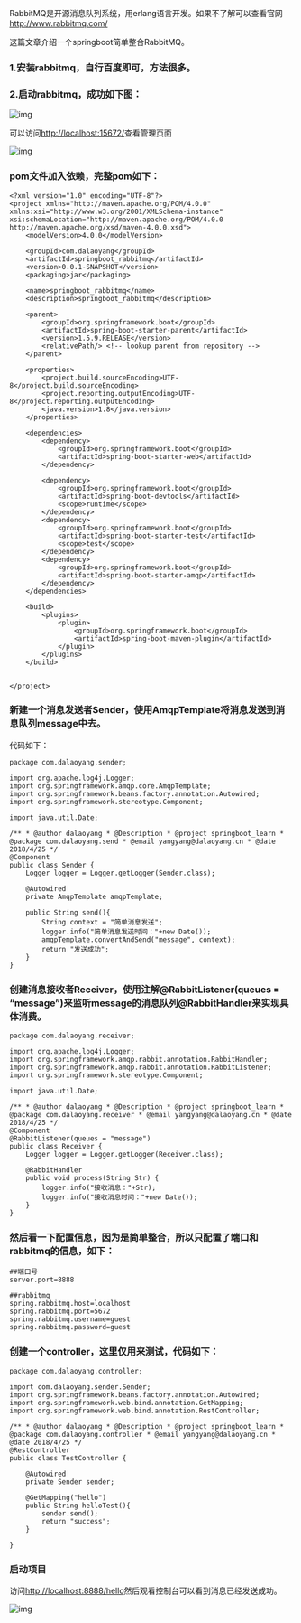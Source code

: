 RabbitMQ是开源消息队列系统，用erlang语言开发。如果不了解可以查看官网<http://www.rabbitmq.com/>

这篇文章介绍一个springboot简单整合RabbitMQ。

### 1.安装rabbitmq，自行百度即可，方法很多。

### 2.启动rabbitmq，成功如下图：

![img](https://chenyeshen.oss-cn-shenzhen.aliyuncs.com/oneblog/article/20190528113701519.png)

可以访问<http://localhost:15672/>查看管理页面

![img](https://chenyeshen.oss-cn-shenzhen.aliyuncs.com/oneblog/article/20190528113702393.png)

### pom文件加入依赖，完整pom如下：

```
<?xml version="1.0" encoding="UTF-8"?>
<project xmlns="http://maven.apache.org/POM/4.0.0" xmlns:xsi="http://www.w3.org/2001/XMLSchema-instance" xsi:schemaLocation="http://maven.apache.org/POM/4.0.0 http://maven.apache.org/xsd/maven-4.0.0.xsd">
    <modelVersion>4.0.0</modelVersion>

    <groupId>com.dalaoyang</groupId>
    <artifactId>springboot_rabbitmq</artifactId>
    <version>0.0.1-SNAPSHOT</version>
    <packaging>jar</packaging>

    <name>springboot_rabbitmq</name>
    <description>springboot_rabbitmq</description>

    <parent>
        <groupId>org.springframework.boot</groupId>
        <artifactId>spring-boot-starter-parent</artifactId>
        <version>1.5.9.RELEASE</version>
        <relativePath/> <!-- lookup parent from repository -->
    </parent>

    <properties>
        <project.build.sourceEncoding>UTF-8</project.build.sourceEncoding>
        <project.reporting.outputEncoding>UTF-8</project.reporting.outputEncoding>
        <java.version>1.8</java.version>
    </properties>

    <dependencies>
        <dependency>
            <groupId>org.springframework.boot</groupId>
            <artifactId>spring-boot-starter-web</artifactId>
        </dependency>

        <dependency>
            <groupId>org.springframework.boot</groupId>
            <artifactId>spring-boot-devtools</artifactId>
            <scope>runtime</scope>
        </dependency>
        <dependency>
            <groupId>org.springframework.boot</groupId>
            <artifactId>spring-boot-starter-test</artifactId>
            <scope>test</scope>
        </dependency>
        <dependency>
            <groupId>org.springframework.boot</groupId>
            <artifactId>spring-boot-starter-amqp</artifactId>
        </dependency>
    </dependencies>

    <build>
        <plugins>
            <plugin>
                <groupId>org.springframework.boot</groupId>
                <artifactId>spring-boot-maven-plugin</artifactId>
            </plugin>
        </plugins>
    </build>


</project>
```

### 新建一个消息发送者Sender，使用AmqpTemplate将消息发送到消息队列message中去。

代码如下：

```
package com.dalaoyang.sender;

import org.apache.log4j.Logger;
import org.springframework.amqp.core.AmqpTemplate;
import org.springframework.beans.factory.annotation.Autowired;
import org.springframework.stereotype.Component;

import java.util.Date;

/** * @author dalaoyang * @Description * @project springboot_learn * @package com.dalaoyang.send * @email yangyang@dalaoyang.cn * @date 2018/4/25 */
@Component
public class Sender {
    Logger logger = Logger.getLogger(Sender.class);

    @Autowired
    private AmqpTemplate amqpTemplate;

    public String send(){
        String context = "简单消息发送";
        logger.info("简单消息发送时间："+new Date());
        amqpTemplate.convertAndSend("message", context);
        return "发送成功";
    }
}
```

### 创建消息接收者Receiver，使用注解@RabbitListener(queues = “message”)来监听message的消息队列@RabbitHandler来实现具体消费。

```
package com.dalaoyang.receiver;

import org.apache.log4j.Logger;
import org.springframework.amqp.rabbit.annotation.RabbitHandler;
import org.springframework.amqp.rabbit.annotation.RabbitListener;
import org.springframework.stereotype.Component;

import java.util.Date;

/** * @author dalaoyang * @Description * @project springboot_learn * @package com.dalaoyang.receiver * @email yangyang@dalaoyang.cn * @date 2018/4/25 */
@Component
@RabbitListener(queues = "message")
public class Receiver {
    Logger logger = Logger.getLogger(Receiver.class);

    @RabbitHandler
    public void process(String Str) {
        logger.info("接收消息："+Str);
        logger.info("接收消息时间："+new Date());
    }
}
```

### 然后看一下配置信息，因为是简单整合，所以只配置了端口和rabbitmq的信息，如下：

```
##端口号
server.port=8888

##rabbitmq
spring.rabbitmq.host=localhost
spring.rabbitmq.port=5672
spring.rabbitmq.username=guest
spring.rabbitmq.password=guest
```

### 创建一个controller，这里仅用来测试，代码如下：

```
package com.dalaoyang.controller;

import com.dalaoyang.sender.Sender;
import org.springframework.beans.factory.annotation.Autowired;
import org.springframework.web.bind.annotation.GetMapping;
import org.springframework.web.bind.annotation.RestController;

/** * @author dalaoyang * @Description * @project springboot_learn * @package com.dalaoyang.controller * @email yangyang@dalaoyang.cn * @date 2018/4/25 */
@RestController
public class TestController {

    @Autowired
    private Sender sender;

    @GetMapping("hello")
    public String helloTest(){
        sender.send();
        return "success";
    }

}
```

### 启动项目

访问<http://localhost:8888/hello>然后观看控制台可以看到消息已经发送成功。

![img](https://chenyeshen.oss-cn-shenzhen.aliyuncs.com/oneblog/article/20190528113704079.png)

